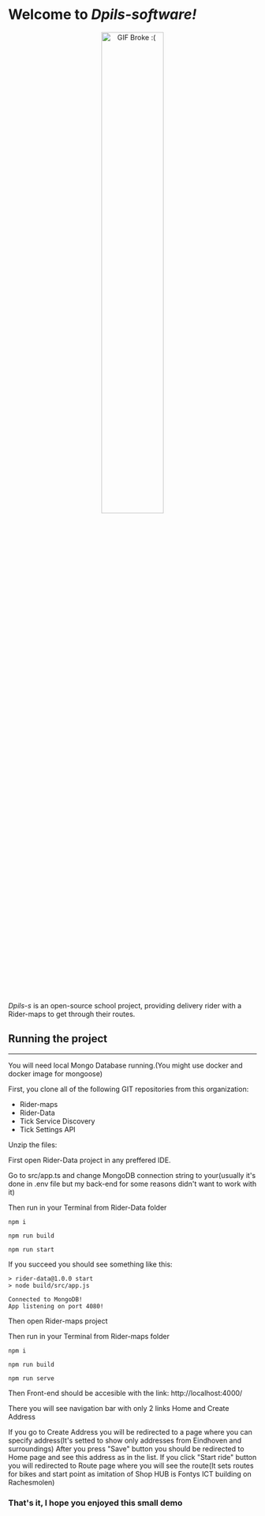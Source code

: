 # Welcome to *Dpils-software!*

<p align="center">
<img src="https://github.com/Otrigos/Portfolio_S3_ArtjomsF/assets/92020227/9c70526e-55dc-41b0-a36f-83d1f461b088" alt="GIF Broke :(" width="50%" height="50%" />
</p>

*Dpils-s* is an open-source school project, providing delivery rider with a Rider-maps to get through their routes.

## Running the project

***

You will need local Mongo Database running.(You might use docker and docker image for mongoose)

First, you clone all of the following GIT repositories from this organization:

* Rider-maps
* Rider-Data
* Tick Service Discovery
* Tick Settings API

Unzip the files:

First open Rider-Data project in any preffered IDE.

Go to src/app.ts and change MongoDB connection string to your(usually it's done in .env file but my back-end for some reasons didn't want to work with it)

Then run in your Terminal from Rider-Data folder

```
npm i

npm run build

npm run start
```

If you succeed you should see something like this:

```
> rider-data@1.0.0 start
> node build/src/app.js

Connected to MongoDB!
App listening on port 4080!
```

Then open Rider-maps project

Then run in your Terminal from Rider-maps folder
```
npm i

npm run build

npm run serve
```

Then Front-end should be accesible with the link: http://localhost:4000/

There you will see navigation bar with only 2 links Home and Create Address

If you go to Create Address you will be redirected to a page where you can specify address(It's setted to show only addresses from Eindhoven and surroundings)
After you press "Save" button you should be redirected to Home page and see this address as in the list.
If you click "Start ride" button you will redirected to Route page where you will see the route(It sets routes for bikes and start point as imitation of Shop HUB is Fontys ICT building on Rachesmolen)

### That's it, I hope you enjoyed this small demo
